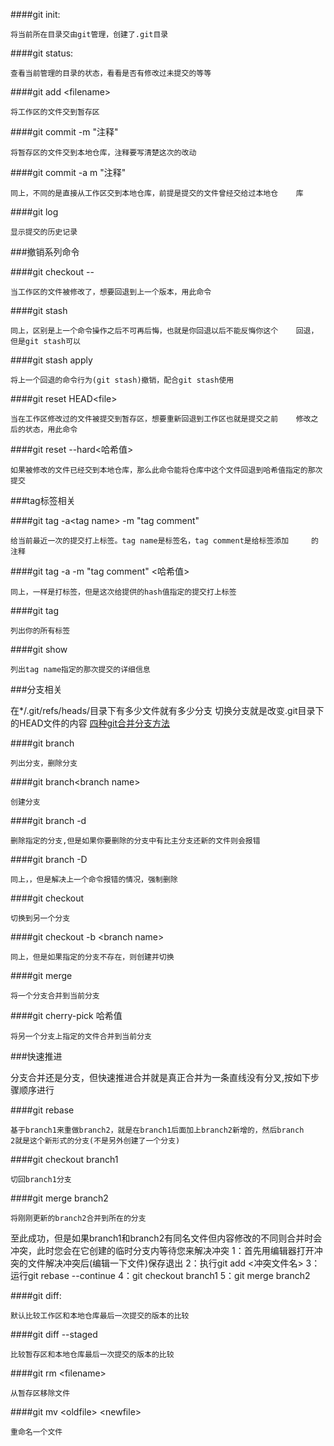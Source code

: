 ####git init:

    将当前所在目录交由git管理，创建了.git目录
####git status:

    查看当前管理的目录的状态，看看是否有修改过未提交的等等
####git add \<filename\>

    将工作区的文件交到暂存区
####git commit -m "注释"

    将暂存区的文件交到本地仓库，注释要写清楚这次的改动
####git commit -a m "注释"

    同上，不同的是直接从工作区交到本地仓库，前提是提交的文件曾经交给过本地仓    库
####git log

    显示提交的历史记录
###撤销系列命令

####git checkout -- <filename>

    当工作区的文件被修改了，想要回退到上一个版本，用此命令
####git stash

    同上，区别是上一个命令操作之后不可再后悔，也就是你回退以后不能反悔你这个    回退，但是git stash可以
####git stash apply

    将上一个回退的命令行为(git stash)撤销，配合git stash使用
####git reset HEAD\<file\>

    当在工作区修改过的文件被提交到暂存区，想要重新回退到工作区也就是提交之前    修改之后的状态，用此命令
####git reset --hard\<哈希值\>

    如果被修改的文件已经交到本地仓库，那么此命令能将仓库中这个文件回退到哈希值指定的那次提交
###tag标签相关

####git tag -a\<tag name\> -m "tag comment"

    给当前最近一次的提交打上标签。tag name是标签名，tag comment是给标签添加     的注释
####git tag -a <tag name> -m "tag comment" <哈希值>

    同上，一样是打标签，但是这次给提供的hash值指定的提交打上标签
####git tag

    列出你的所有标签
####git show <tag name>

    列出tag name指定的那次提交的详细信息
###分支相关

在*/.git/refs/heads/目录下有多少文件就有多少分支
切换分支就是改变.git目录下的HEAD文件的内容
[四种git合并分支方法](http://yanhaijing.com/git/2017/07/14/four-method-for-git-merge/)

####git branch

    列出分支，删除分支
####git branch\<branch name\>

    创建分支
####git branch -d <branch name>

    删除指定的分支,但是如果你要删除的分支中有比主分支还新的文件则会报错
####git branch -D <branch name>

    同上，，但是解决上一个命令报错的情况，强制删除
####git checkout <branch name>

    切换到另一个分支
####git checkout -b \<branch name\>

    同上，但是如果指定的分支不存在，则创建并切换
####git merge

    将一个分支合并到当前分支
####git cherry-pick 哈希值

    将另一个分支上指定的文件合并到当前分支
###快速推进

分支合并还是分支，但快速推进合并就是真正合并为一条直线没有分叉,按如下步骤顺序进行

####git rebase <branch1> <branch2>

    基于branch1来重做branch2，就是在branch1后面加上branch2新增的，然后branch    2就是这个新形式的分支(不是另外创建了一个分支)
####git checkout branch1

    切回branch1分支
####git merge branch2

    将刚刚更新的branch2合并到所在的分支
至此成功，但是如果branch1和branch2有同名文件但内容修改的不同则合并时会冲突，此时您会在它创建的临时分支内等待您来解决冲突
1：首先用编辑器打开冲突的文件解决冲突后(编辑一下文件)保存退出
2：执行git add <冲突文件名>
3：运行git rebase --continue
4：git checkout branch1
5：git merge branch2

####git diff:

    默认比较工作区和本地仓库最后一次提交的版本的比较
####git diff --staged

    比较暂存区和本地仓库最后一次提交的版本的比较
####git rm \<filename\>

    从暂存区移除文件
####git mv \<oldfile\> \<newfile\>

    重命名一个文件